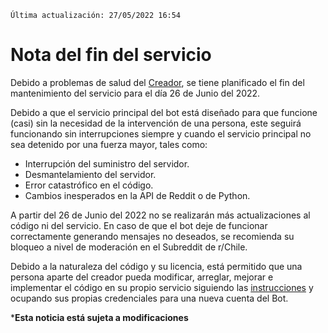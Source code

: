 `Última actualización: 27/05/2022 16:54`

# Nota del fin del servicio

Debido a problemas de salud del [Creador](https://github.com/JPZV), se tiene planificado el fin del mantenimiento del servicio para el día 26 de Junio del 2022.

Debido a que el servicio principal del bot está diseñado para que funcione (casi) sin la necesidad de la intervención de una persona, este seguirá funcionando sin interrupciones siempre y cuando el servicio principal no sea detenido por una fuerza mayor, tales como:

- Interrupción del suministro del servidor.
- Desmantelamiento del servidor.
- Error catastrófico en el código.
- Cambios inesperados en la API de Reddit o de Python.

A partir del 26 de Junio del 2022 no se realizarán más actualizaciones al código ni del servicio. En caso de que el bot deje de funcionar correctamente generando mensajes no deseados, se recomienda su bloqueo a nivel de moderación en el Subreddit de r/Chile.

Debido a la naturaleza del código y su licencia, está permitido que una persona aparte del creador pueda modificar, arreglar, mejorar e implementar el código en su propio servicio siguiendo las [instrucciones](https://github.com/JPZV/rChileRandom-Bot#uso "instrucciones") y ocupando sus propias credenciales para una nueva cuenta del Bot.

***Esta noticia está sujeta a modificaciones**